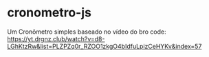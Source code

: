 # cronometro-js
Um Cronômetro simples baseado no vídeo do bro code: https://yt.drgnz.club/watch?v=d8-LGhKtzRw&list=PLZPZq0r_RZOO1zkgO4bIdfuLpizCeHYKv&index=57
